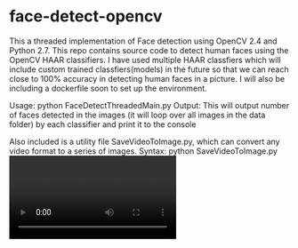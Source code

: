 # face-detect-opencv
This a threaded implementation of Face detection using OpenCV 2.4 and Python 2.7. This repo contains source code to detect human faces using the OpenCV HAAR classifiers. I have used multiple HAAR classfiers which will include custom trained classfiers(models) in the future so that we can reach close to 100% accuracy in detecting human faces in a picture. I will also be including a dockerfile soon to set up the environment.

Usage: python FaceDetectThreadedMain.py
Output: This will output number of faces detected in the images (it will loop over all images in the data folder) by each classifier and print it to the console

Also included is a utility file SaveVideoToImage.py, which can convert any video format to a series of images. 
Syntax: python SaveVideoToImage.py <video file name>
Output: This will save the corresponding images at the same location as the video file

